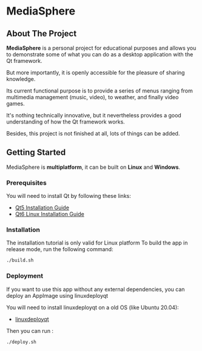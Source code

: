 # MediaSphere

## About The Project

**MediaSphere** is a personal project for educational purposes and allows you to demonstrate some of what you can do as a desktop application with the Qt framework.

But more importantly, it is openly accessible for the pleasure of sharing knowledge.

Its current functional purpose is to provide a series of menus ranging from multimedia management (music, video), to weather, and finally video games.

It's nothing technically innovative, but it nevertheless provides a good understanding of how the Qt framework works.

Besides, this project is not finished at all, lots of things can be added. 

## Getting Started

MediaSphere is **multiplatform**, it can be built on **Linux** and **Windows**.

### Prerequisites

You will need to install Qt by following these links:
- [Qt5 Installation Guide](https://github.com/qt/qt5)
- [Qt6 Linux Installation Guide](https://doc.qt.io/qt-6/linux.html)

### Installation
The installation tutorial is only valid for Linux platform
To build the app in release mode, run the following command:

```bash
./build.sh
```
### Deployment
If you want to use this app without any external dependencies, you can deploy an AppImage using linuxdeployqt

You will need to install linuxdeployqt on a old OS (like Ubuntu 20.04):
- [linuxdeployqt](https://github.com/probonopd/linuxdeployqt)

Then you can run :
```bash
./deploy.sh
```

